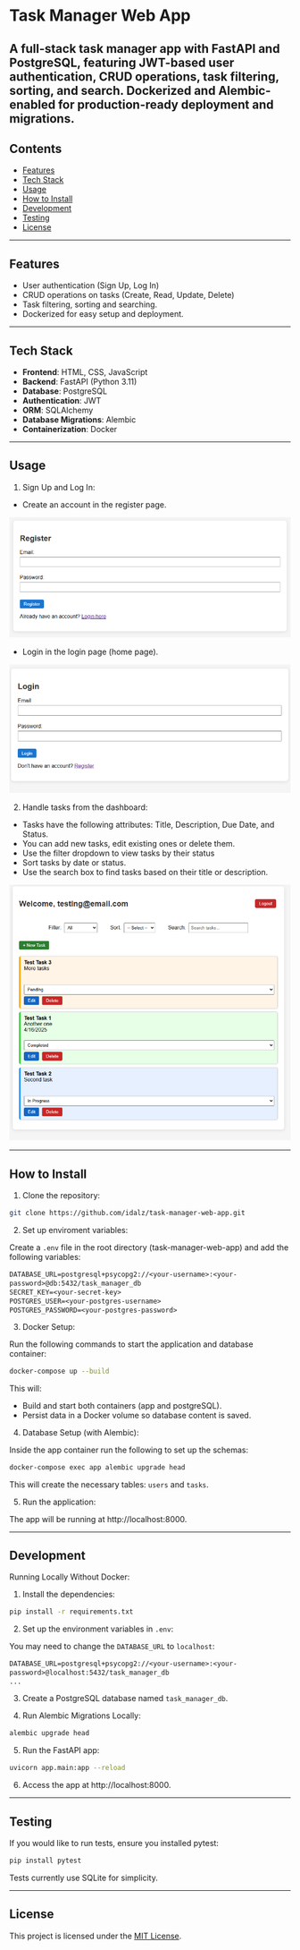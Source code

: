 # Task Manager Web App 

A full-stack task manager app with **FastAPI** and **PostgreSQL**, featuring **JWT**-based user authentication, **CRUD** operations, task filtering, sorting, and search. **Dockerized** and **Alembic**-enabled for production-ready deployment and migrations. 
---
## Contents 

- [Features](#features)
- [Tech Stack](#tech-stack)
- [Usage](#usage)
- [How to Install](#how-to-install)
- [Development](#development)
- [Testing](#testing)
- [License](#license)

---
## Features

- User authentication (Sign Up, Log In)
- CRUD operations on tasks (Create, Read, Update, Delete)
- Task filtering, sorting and searching.
- Dockerized for easy setup and deployment.

---
## Tech Stack

- **Frontend**: HTML, CSS, JavaScript
- **Backend**: FastAPI (Python 3.11)
- **Database**: PostgreSQL
- **Authentication**: JWT
- **ORM**: SQLAlchemy
- **Database Migrations**: Alembic
- **Containerization**: Docker

---
## Usage

1. Sign Up and Log In:

- Create an account in the register page.

![Alt text](app_screenshots/register.png)

- Login in the login page (home page).

![Alt text](app_screenshots/login.png)

2. Handle tasks from the dashboard:

- Tasks have the following attributes: Title, Description, Due Date, and Status.
- You can add new tasks, edit existing ones or delete them.
- Use the filter dropdown to view tasks by their status
- Sort tasks by date or status.
- Use the search box to find tasks based on their title or description.

![Alt text](app_screenshots/dashboard.png)

---
## How to Install

1. Clone the repository:

```bash
git clone https://github.com/idalz/task-manager-web-app.git
```

2. Set up enviroment variables:

Create a `.env` file in the root directory (task-manager-web-app) and add the following variables:

```
DATABASE_URL=postgresql+psycopg2://<your-username>:<your-password>@db:5432/task_manager_db
SECRET_KEY=<your-secret-key>
POSTGRES_USER=<your-postgres-username>
POSTGRES_PASSWORD=<your-postgres-password>  
```

3. Docker Setup:

Run the following commands to start the application and database container:

```bash
docker-compose up --build
```

This will:

- Build and start both containers (app and postgreSQL).
- Persist data in a Docker volume so database content is saved.

4. Database Setup (with Alembic):

Inside the app container run the following to set up the schemas:

```bash
docker-compose exec app alembic upgrade head
```

This will create the necessary tables: `users` and `tasks`.

5. Run the application:

The app will be running at http://localhost:8000.

---
## Development

Running Locally Without Docker:

1. Install the dependencies:

```bash 
pip install -r requirements.txt
```

2. Set up the environment variables in `.env`:

You may need to change the `DATABASE_URL` to `localhost`: 

```
DATABASE_URL=postgresql+psycopg2://<your-username>:<your-password>@localhost:5432/task_manager_db
...
```

3. Create a PostgreSQL database named `task_manager_db`.

4. Run Alembic Migrations Locally:

```bash
alembic upgrade head
```

5. Run the FastAPI app:

```bash
uvicorn app.main:app --reload
```  

6. Access the app at http://localhost:8000.

---
## Testing

If you would like to run tests, ensure you installed pytest:

```bash
pip install pytest
```

Tests currently use SQLite for simplicity.

---
## License
This project is licensed under the [MIT License](LICENSE).

